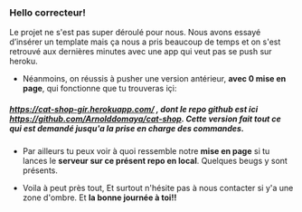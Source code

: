 
### Hello correcteur!

Le projet ne s'est pas super déroulé pour nous. Nous avons essayé d’insérer un template mais ça nous a pris beaucoup de temps et on s'est retrouvé aux dernières minutes avec une app qui veut pas se push sur heroku.

* Néanmoins, on réussis à pusher une version antérieur, **avec 0 mise en page**, qui fonctionne que tu trouveras içi:
##### https://cat-shop-gir.herokuapp.com/ ,  dont le repo github est ici https://github.com/Arnolddomaya/cat-shop. Cette version fait tout ce qui est demandé jusqu'a la prise en charge des commandes.

* Par ailleurs tu peux voir à quoi ressemble notre **mise en page** si tu lances le **serveur sur ce présent repo en local**. Quelques beugs y sont présents.

* Voila à peut près tout, Et surtout n'hésite pas à nous contacter si y'a une zone d'ombre. Et **la bonne journée à toi!!**
